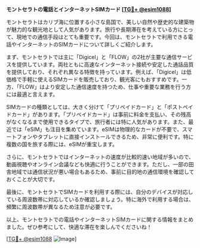 **モントセラトの電話とインターネットSIMカード [[TG💪+ @esim1088](https://t.me/s/esim1088)]**

モントセラトはカリブ海に位置する小さな島国で、美しい自然や歴史的な建築物が魅力的な観光地として人気があります。旅行や長期滞在を考えている方にとって、現地での通信手段はとても重要です。今回は、モントセラトで利用できる電話やインターネットのSIMカードについて詳しくご紹介します。

まず、モントセラトでは主に「Digicel」と「FLOW」の2社が主要な通信サービスを提供しています。両社ともに高速なインターネット接続や安定した通話品質を提供しており、それぞれ異なる特徴を持っています。例えば、「Digicel」は低価格で手軽に使えるSIMカードを販売しており、観光客にもおすすめです。一方、「FLOW」はより安定した通信速度を持つため、仕事や重要な業務を行う方には最適と言えます。

SIMカードの種類としては、大きく分けて「プリペイドカード」と「ポストペイドカード」があります。「プリペイドカード」は事前に料金を支払い、その残高がなくなるまで使用できるタイプで、旅行者には特に人気があります。また、最近では「eSIM」も注目を集めています。eSIMは物理的なカードが不要で、スマートフォンやタブレットに直接インストールできるため、非常に便利です。特に複数の国を旅する際には、eSIMが重宝します。

さらに、モントセラトではインターネットの速度が比較的速い地域が多いので、動画視聴やオンライン会議なども快適に行うことができます。ただし、一部の田舎地域では通信状況が悪い場合もあるため、事前に目的地の通信環境を確認しておくことが大切です。

最後に、モントセラトでSIMカードを利用する際には、自分のデバイスが対応している周波数帯に対応しているか確認しましょう。特に海外で利用する場合は、頻繁に周波数帯が異なるため注意が必要です。

以上、モントセラトでの電話やインターネットSIMカードに関する情報をまとめました。ぜひ参考にして、快適な滞在を楽しんでくださいね！

[[TG💪+ @esim1088](https://t.me/s/esim1088) ![Image](https://i.postimg.cc/Y0z9fWf4/image.png)]